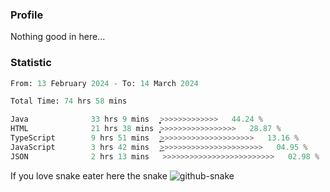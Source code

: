 ### Profile 

Nothing good in here...

### Statistic
<!--START_SECTION:waka-->

```python
From: 13 February 2024 - To: 14 March 2024

Total Time: 74 hrs 58 mins

Java              33 hrs 9 mins   ͎͎͎͎͎͎͎͎͎͎͎͙>>>>>>>>>>>>>   44.24 %
HTML              21 hrs 38 mins  ͎͎͎͎͎͎͎͕>>>>>>>>>>>>>>>>>   28.87 %
TypeScript        9 hrs 51 mins   ͎͎͎͜>>>>>>>>>>>>>>>>>>>>>   13.16 %
JavaScript        3 hrs 42 mins   ͎͜>>>>>>>>>>>>>>>>>>>>>>>   04.95 %
JSON              2 hrs 13 mins   >>>>>>>>>>>>>>>>>>>>>>>>>   02.98 %
```

<!--END_SECTION:waka-->

If you love snake eater here the snake 
<picture>
  <source media="(prefers-color-scheme: dark)" srcset="https://github.com/pradana4648/pradana4648/blob/c0566a83ca6ea5f2e46bab00e717c4c82b4b5c4c/github-contribution-grid-snake-dark.svg" />
  <source media="(prefers-color-scheme: light)" srcset="https://github.com/pradana4648/pradana4648/blob/c0566a83ca6ea5f2e46bab00e717c4c82b4b5c4c/github-contribution-grid-snake.svg" />
  <img alt="github-snake" src="https://github.com/pradana4648/pradana4648/blob/c0566a83ca6ea5f2e46bab00e717c4c82b4b5c4c/github-contribution-grid-snake.svg" />
</picture>
